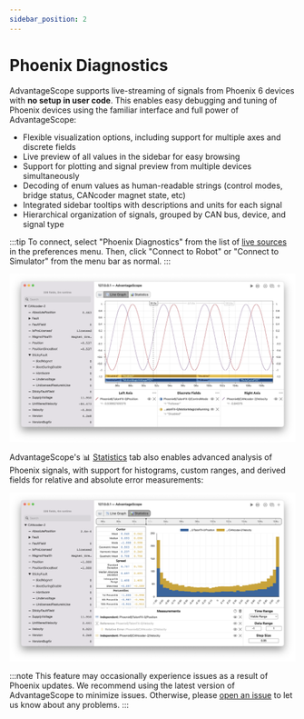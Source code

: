 ```yaml
---
sidebar_position: 2
---
```


# Phoenix Diagnostics

AdvantageScope supports live-streaming of signals from Phoenix 6 devices with **no setup in user code**. This enables easy debugging and tuning of Phoenix devices using the familiar interface and full power of AdvantageScope:

- Flexible visualization options, including support for multiple axes and discrete fields
- Live preview of all values in the sidebar for easy browsing
- Support for plotting and signal preview from multiple devices simultaneously
- Decoding of enum values as human-readable strings (control modes, bridge status, CANcoder magnet state, etc)
- Integrated sidebar tooltips with descriptions and units for each signal
- Hierarchical organization of signals, grouped by CAN bus, device, and signal type

:::tip
To connect, select "Phoenix Diagnostics" from the list of [live sources](/overview/live-sources#live-source) in the preferences menu. Then, click "Connect to Robot" or "Connect to Simulator" from the menu bar as normal.
:::

![Line graph screenshot](./img/phoenix-1.png)

AdvantageScope's 📊 [Statistics](/tab-reference/statistics) tab also enables advanced analysis of Phoenix signals, with support for histograms, custom ranges, and derived fields for relative and absolute error measurements:

![Statistics screenshot](./img/phoenix-2.png)

:::note
This feature may occasionally experience issues as a result of Phoenix updates. We recommend using the latest version of AdvantageScope to minimize issues. Otherwise, please [open an issue](https://github.com/Mechanical-Advantage/AdvantageScope/issues) to let us know about any problems.
:::
